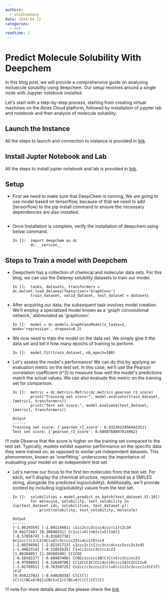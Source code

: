 ```yaml
---
authors:
  - shubhamdang
date: 2024-04-12
categories:
  - se1
readtime: 2
---
```


# Predict Molecule Solubility With Deepchem

In this blog post, we will provide a comprehensive guide on analysing moluecule solubility using deepchem. Our setup revolves around a single node with Jupyter notebook installed.


Let's start with a step-by-step process, starting from creating virtual machines on the Alces Cloud platform, followed by installation of jupyter lab and notebook and then analysis of molecule solubility.
<!-- more -->


## Launch the Instance  
All the steps to launch and connection to instance is provided in [link](../../docs/starter/instance.md).

## Install Jupter Notebook and Lab
All the steps to install jupter notebook and lab is provided in [link](./jupyter-lab-notebook.md).



## Setup
- First we need to make sure that DeepChem is running, We are going to use model based on tensorflow, because of that we need to add \[tensorflow\] to the pip install command to ensure the necessary dependencies are also installed.

    ```In []: pip install --pre deepchem[tensorflow]
    ```

-  Once Installation is complete, verify the installation of deepchem using below command.
    ```
    In []:  import deepchem as dc
            dc.__version__
    ```

## Steps to Train a model with Deepchem

- Deepchem has a collection of chemical and molecular data sets. For this blog, we can use the Delaney solubility datasets to train our model.

    ```
    In []:  tasks, datasets, transformers = dc.molnet.load_delaney(featurizer='GraphConv')
            train_dataset, valid_dataset, test_dataset = datasets
    ```

- After acquiring our data, the subsequent task involves model creation. We'll employ a specialized model known as a 'graph convolutional network,' abbreviated as 'graphconv'.

    ```
    In []:  model = dc.models.GraphConvModel(n_tasks=1, mode='regression', dropout=0.2)
    ```

- We now need to train the model on the data set. We simply give it the data set and tell it how many epochs of training to perform.
    ```
    In []:  model.fit(train_dataset, nb_epoch=100)
    ```

- Let's assess the model's performance! We can do this by applying an evaluation metric on the test set. In this case, we'll use the Pearson correlation coefficient (r^2) to measure how well the model's predictions match the actual values. We can also evaluate this metric on the training set for comparison.
    ```
    In []:  metric = dc.metrics.Metric(dc.metrics.pearson_r2_score)
            print("Training set score:", model.evaluate(train_dataset, [metric], transformers))
            print("Test set score:", model.evaluate(test_dataset, [metric], transformers))

    Output
    ------
    Training set score: {'pearson_r2_score': 0.9323622956442351}
    Test set score: {'pearson_r2_score': 0.6898768897014962}
    ```

!!! note
    Observe that the score is higher on the training set compared to the test set. Typically, models exhibit superior performance on the specific data they were trained on, as opposed to similar yet independent datasets. This phenomenon, known as 'overfitting,' underscores the importance of evaluating your model on an independent test set.


- Let's narrow our focus to the first ten molecules from the test set. For each, we'll display the chemical structure, represented as a SMILES string, alongside the predicted log(solubility). Additionally, we'll provide context by including log(solubility) values from the test set.

    ```
    In []:  solubilities = model.predict_on_batch(test_dataset.X[:10])
            for molecule, solubility, test_solubility in zip(test_dataset.ids, solubilities, test_dataset.y):
                print(solubility, test_solubility, molecule)
    
    Output
    ------
    [-1.8629359] [-1.60114461] c1cc2ccc3cccc4ccc(c1)c2c34
    [0.6617248] [0.20848251] Cc1cc(=O)[nH]c(=S)[nH]1
    [-0.5705674] [-0.01602738] Oc1ccc(cc1)C2(OC(=O)c3ccccc23)c4ccc(O)cc4 
    [-2.0929456] [-2.82191713] c1ccc2c(c1)cc3ccc4cccc5ccc2c3c45
    [-1.4962314] [-0.52891635] C1=Cc2cccc3cccc1c23
    [1.8620405] [1.10168349] CC1CO1
    [-0.5858227] [-0.88987406] CCN2c1ccccc1N(C)C(=S)c3cccnc23 
    [-0.9799993] [-0.52649706] CC12CCC3C(CCc4cc(O)ccc34)C2CCC1=O
    [-1.0176951] [-0.76358725] Cn2cc(c1ccccc1)c(=O)c(c2)c3cccc(c3)C(F)(F)F
    [0.05622783] [-0.64020358] ClC(Cl)(Cl)C(NC=O)N1C=CN(C=C1)C(NC=O)C(Cl)(Cl)Cl 
    ```


!!! note 
    For more details about the please check the [link](https://github.com/deepchem/deepchem/blob/master/examples/tutorials/The_Basic_Tools_of_the_Deep_Life_Sciences.ipynb)
